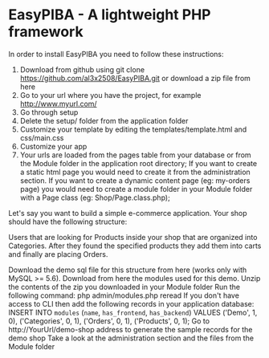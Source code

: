 # EasyPIBA - A lightweight PHP framework

In order to install EasyPIBA you need to follow these instructions:

1. Download from github using git clone https://github.com/al3x2508/EasyPIBA.git or download a zip file from here
2. Go to your url where you have the project, for example http://www.myurl.com/
3. Go through setup
4. Delete the setup/ folder from the application folder
5. Customize your template by editing the templates/template.html and css/main.css
6. Customize your app
7. Your urls are loaded from the pages table from your database or from the Module folder in the application root directory; If you want to create a static html page you would need to create it from the administration section. If you want to create a dynamic content page (eg: my-orders page) you would need to create a module folder in your Module folder with a Page class (eg: Shop/Page.class.php);
 

Let's say you want to build a simple e-commerce application. Your shop should have the following structure:

Users that are looking for Products inside your shop that are organized into Categories. After they found the specified products they add them into carts and finally are placing Orders.

Download the demo sql file for this structure from here (works only with MySQL >= 5.6).
Download from here the modules used for this demo.
Unzip the contents of the zip you downloaded in your Module folder
Run the following command: php admin/modules.php reread
If you don't have access to CLI then add the following records in your application database:
INSERT INTO `modules` (`name`, `has_frontend`, `has_backend`) VALUES ('Demo', 1, 0), ('Categories', 0, 1), ('Orders', 0, 1), ('Products', 0, 1);
Go to http://YourUrl/demo-shop address to generate the sample records for the demo shop
Take a look at the administration section and the files from the Module folder
